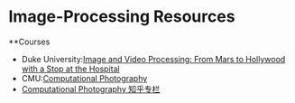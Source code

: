 # Image-Processing Resources
**Courses
- Duke University:[Image and Video Processing: From Mars to Hollywood with a Stop at the Hospital](https://www.bilibili.com/video/BV1j7411i78H)
- CMU:[Computational Photography](http://graphics.cs.cmu.edu/courses/15-463/)
- [Computational Photography 知乎专栏](https://zhuanlan.zhihu.com/hawkcp)

